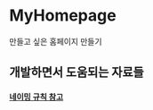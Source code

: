 # MyHomepage
만들고 싶은 홈페이지 만들기

## 개발하면서 도움되는 자료들

#### [네이밍 규칙 참고](https://shlee0882.tistory.com/129)
